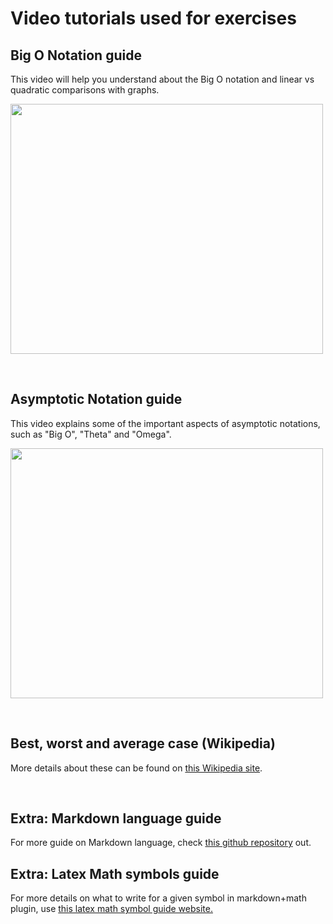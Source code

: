 <h1>Video tutorials used for exercises</h1>

## <h2> Big O Notation guide </h2>

This video will help you understand about the Big O notation and linear vs quadratic comparisons with graphs.

<a href="http://www.youtube.com/watch?feature=player_embedded&v=D6xkbGLQesk" target="_blank"><img src="http://img.youtube.com/vi/D6xkbGLQesk/0.jpg" width="500" height="400" border="0"/></a>

</br>

## <h2> Asymptotic Notation guide </h2>

This video explains some of the important aspects of asymptotic notations, such as "Big O", "Theta" and "Omega". 

<a href="http://www.youtube.com/watch?feature=player_embedded&v=5O6f1GTLLeQ" target="_blank"><img src="http://img.youtube.com/vi/5O6f1GTLLeQ/0.jpg" width="500" height="400" border="0"/></a>

</br>

## <h2> Best, worst and average case (Wikipedia) </h2>
More details about these can be found on [this Wikipedia site](https://en.wikipedia.org/wiki/Best,_worst_and_average_case).

</br>


## <h2> **Extra:** Markdown language guide </h2>
For more guide on Markdown language, check [this github repository](https://github.com/adam-p/markdown-here/wiki/Markdown-Cheatsheet) out.

## <h2> **Extra:** Latex Math symbols guide </h2>
For more details on what to write for a given symbol in markdown+math plugin, use [this latex math symbol guide website.](http://web.ift.uib.no/Teori/KURS/WRK/TeX/symALL.html)
